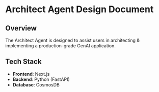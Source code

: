 # Architect Agent Design Document

## Overview

The Architect Agent is designed to assist users in architecting & implementing a production-grade GenAI application. 

## Tech Stack

- **Frontend**: Next.js
- **Backend**: Python (FastAPI)
- **Database**: CosmosDB


